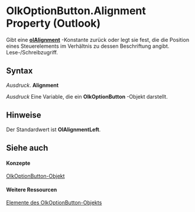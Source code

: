 
# OlkOptionButton.Alignment Property (Outlook)

Gibt eine  **[olAlignment](3a3eae47-c92a-8d67-327e-33d902f23abd.md)** -Konstante zurück oder legt sie fest, die die Position eines Steuerelements im Verhältnis zu dessen Beschriftung angibt. Lese-/Schreibzugriff.


## Syntax

 _Ausdruck_. **Alignment**

 _Ausdruck_ Eine Variable, die ein **OlkOptionButton** -Objekt darstellt.


## Hinweise

Der Standardwert ist  **OlAlignmentLeft**.


## Siehe auch


#### Konzepte


[OlkOptionButton-Objekt](a7aab427-a2f0-a153-f558-c13559610c99.md)
#### Weitere Ressourcen


[Elemente des OlkOptionButton-Objekts](http://msdn.microsoft.com/library/e5d545e6-496f-6a11-af73-faa3eb20647c%28Office.15%29.aspx)